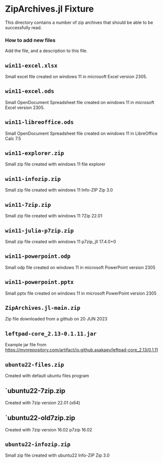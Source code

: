 # ZipArchives.jl Fixture

This directory contains a number of zip archives 
that should be able to be successfully read.

### How to add new files

Add the file, and a description to this file.

## `win11-excel.xlsx`
Small excel file created on windows 11 in microsoft Excel version 2305.

## `win11-excel.ods`
Small OpenDocument Spreadsheet file created on windows 11 in microsoft Excel version 2305.

## `win11-libreoffice.ods`
Small OpenDocument Spreadsheet file created on windows 11 in LibreOffice Calc 7.5

## `win11-explorer.zip`
Small zip file created with windows 11 file explorer

## `win11-infozip.zip`
Small zip file created with windows 11 Info-ZIP Zip 3.0

## `win11-7zip.zip`
Small zip file created with windows 11 7Zip 22.01

## `win11-julia-p7zip.zip`
Small zip file created with windows 11 p7zip_jll 17.4.0+0

## `win11-powerpoint.odp`
Small odp file created on windows 11 in microsoft PowerPoint version 2305

## `win11-powerpoint.pptx`
Small pptx file created on windows 11 in microsoft PowerPoint version 2305

## `ZipArchives.jl-main.zip`
Zip file downloaded from a github on 20 JUN 2023

## `leftpad-core_2.13-0.1.11.jar`
Example jar file from https://mvnrepository.com/artifact/io.github.asakaev/leftpad-core_2.13/0.1.11

## `ubuntu22-files.zip`
Created with default ubuntu files program

## `ubuntu22-7zip.zip
Created with 7zip version 22.01 (x64)

## `ubuntu22-old7zip.zip
Created with 7zip version 16.02 p7zip 16.02

## `ubuntu22-infozip.zip`
Small zip file created with ubuntu22 Info-ZIP Zip 3.0